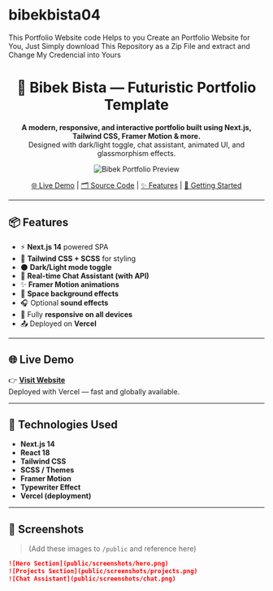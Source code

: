 # bibekbista04
This Portfolio  Website code Helps to you Create an Portfolio Website for  You, Just Simply download This Repository as a Zip File and extract and Change My Credencial  into Yours
<!--
SEO Keywords: Next.js Portfolio, Futuristic Web Design, Developer Portfolio Template, Bibek Bista
-->
<!--  
SEO Keywords: bibekbista04 github, Bibek Bista portfolio, futuristic portfolio template, nextjs portfolio site, developer portfolio tailwind, animated portfolio, bibekbista git, personal portfolio template react
-->

<h1 align="center">🚀 Bibek Bista — Futuristic Portfolio Template</h1>

<p align="center">
  <b>A modern, responsive, and interactive portfolio built using Next.js, Tailwind CSS, Framer Motion & more.</b><br/>
  Designed with dark/light toggle, chat assistant, animated UI, and glassmorphism effects.
</p>

<p align="center">
  <img src="public/preview.png" alt="Bibek Portfolio Preview" />
</p>

<p align="center">
  <a href="https://bibekbista04.vercel.app" target="_blank">🌐 Live Demo</a> |
  <a href="https://github.com/Bibekbista0406/bibekbista04.git">🗂️ Source Code</a> |
  <a href="#📦-features">✨ Features</a> |
  <a href="#🚀-getting-started">🚀 Getting Started</a>
</p>

---

## 📦 Features

- ⚡ **Next.js 14** powered SPA
- 🎨 **Tailwind CSS + SCSS** for styling
- 🌑 **Dark/Light mode toggle**
- 🤖 **Real-time Chat Assistant (with API)**
- ✨ **Framer Motion animations**
- 💫 **Space background effects**
- 🎧 Optional **sound effects**
- 📱 Fully **responsive on all devices**
- 📤 Deployed on **Vercel**

---

## 🌐 Live Demo

👉 **[Visit Website](https://bibekbista04.vercel.app)**  
Deployed with Vercel — fast and globally available.

---

## 🧰 Technologies Used

- **Next.js 14**
- **React 18**
- **Tailwind CSS**
- **SCSS / Themes**
- **Framer Motion**
- **Typewriter Effect**
- **Vercel (deployment)**

---

## 📸 Screenshots

> (Add these images to `/public` and reference here)

```md
![Hero Section](public/screenshots/hero.png)
![Projects Section](public/screenshots/projects.png)
![Chat Assistant](public/screenshots/chat.png)

